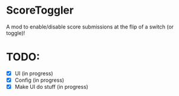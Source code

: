 # ScoreToggler

A mod to enable/disable score submissions at the flip of a switch (or toggle)!

# TODO:

- [x] UI (in progress)
- [x] Config (in progress)
- [x] Make UI do stuff (in progress)
